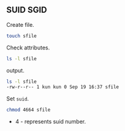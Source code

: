 ## SUID SGID
Create file.
```sh
touch sfile
```

Check attributes.
```sh
ls -l sfile
```

output.
```sh
ls -l sfile    
-rw-r--r-- 1 kun kun 0 Sep 19 16:37 sfile
```

Set `suid`.
```sh
chmod 4664 sfile
```
- 4 - represents suid number.